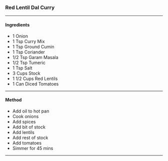 ### Red Lentil Dal Curry
---
#### Ingredients
- 1 Onion
- 1 Tsp Curry Mix
- 1 Tsp Ground Cumin
- 1 Tsp Coriander
- 1/2 Tsp Garam Masala
- 1/2 Tsp Tumeric
- 1 Tsp Salt
- 3 Cups Stock
- 1 1/2 Cups Red Lentils
- 1 Can Diced Tomatoes
---
#### Method
- Add oil to hot pan
- Cook onions
- Add spices
- Add bit of stock
- Add lentils
- Add rest of stock
- Add tomatoes
- Simmer for 45 mins
---